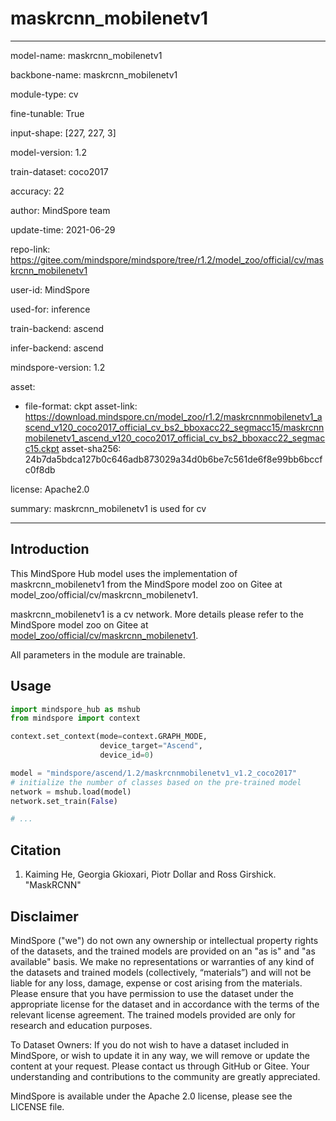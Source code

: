 # maskrcnn_mobilenetv1

---

model-name: maskrcnn_mobilenetv1

backbone-name: maskrcnn_mobilenetv1

module-type: cv

fine-tunable: True

input-shape: [227, 227, 3]

model-version: 1.2

train-dataset: coco2017

accuracy: 22

author: MindSpore team

update-time: 2021-06-29

repo-link: <https://gitee.com/mindspore/mindspore/tree/r1.2/model_zoo/official/cv/maskrcnn_mobilenetv1>

user-id: MindSpore

used-for: inference

train-backend: ascend

infer-backend: ascend

mindspore-version: 1.2

asset:

-
    file-format: ckpt
    asset-link: <https://download.mindspore.cn/model_zoo/r1.2/maskrcnnmobilenetv1_ascend_v120_coco2017_official_cv_bs2_bboxacc22_segmacc15/maskrcnnmobilenetv1_ascend_v120_coco2017_official_cv_bs2_bboxacc22_segmacc15.ckpt>
    asset-sha256: 24b7da5bdca127b0c646adb873029a34d0b6be7c561de6f8e99bb6bccfc0f8db

license: Apache2.0

summary: maskrcnn_mobilenetv1 is used for cv

---

## Introduction

This MindSpore Hub model uses the implementation of maskrcnn_mobilenetv1 from the MindSpore model zoo on Gitee at model_zoo/official/cv/maskrcnn_mobilenetv1.

maskrcnn_mobilenetv1 is a cv network. More details please refer to the MindSpore model zoo on Gitee at [model_zoo/official/cv/maskrcnn_mobilenetv1](https://gitee.com/mindspore/mindspore/blob/r1.2/model_zoo/official/cv/maskrcnn_mobilenetv1/README.md).

All parameters in the module are trainable.

## Usage

```python
import mindspore_hub as mshub
from mindspore import context

context.set_context(mode=context.GRAPH_MODE,
                    device_target="Ascend",
                    device_id=0)

model = "mindspore/ascend/1.2/maskrcnnmobilenetv1_v1.2_coco2017"
# initialize the number of classes based on the pre-trained model
network = mshub.load(model)
network.set_train(False)

# ...
```

## Citation

1. Kaiming He, Georgia Gkioxari, Piotr Dollar and Ross Girshick. "MaskRCNN"

## Disclaimer

MindSpore ("we") do not own any ownership or intellectual property rights of the datasets, and the trained models are provided on an "as is" and "as available" basis. We make no representations or warranties of any kind of the datasets and trained models (collectively, “materials”) and will not be liable for any loss, damage, expense or cost arising from the materials. Please ensure that you have permission to use the dataset under the appropriate license for the dataset and in accordance with the terms of the relevant license agreement. The trained models provided are only for research and education purposes.

To Dataset Owners: If you do not wish to have a dataset included in MindSpore, or wish to update it in any way, we will remove or update the content at your request. Please contact us through GitHub or Gitee. Your understanding and contributions to the community are greatly appreciated.

MindSpore is available under the Apache 2.0 license, please see the LICENSE file.